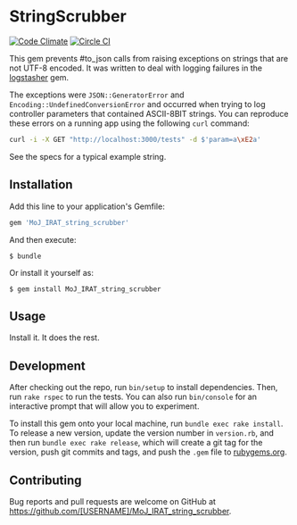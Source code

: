# StringScrubber

[![Code
Climate](https://codeclimate.com/github/ministryofjustice/string_scrubber/badges/gpa.svg)](https://codeclimate.com/github/ministryofjustice/string_scrubber)
[![Circle
CI](https://circleci.com/gh/ministryofjustice/string_scrubber.svg?style=svg)](https://circleci.com/gh/ministryofjustice/string_scrubber)


This gem prevents #to_json calls from raising exceptions on strings that
are not UTF-8 encoded. It was written to deal with logging failures in the
[logstasher](https://github.com/shadabahmed/logstasher) gem.

The exceptions were `JSON::GeneratorError` and
`Encoding::UndefinedConversionError` and occurred when trying to log
controller parameters that contained ASCII-8BIT strings.  You can
reproduce these errors on a running app using the following `curl`
command:

```bash
curl -i -X GET "http://localhost:3000/tests" -d $'param=a\xE2a'
```

See the specs for a typical example string.

## Installation

Add this line to your application's Gemfile:

```ruby
gem 'MoJ_IRAT_string_scrubber'
```

And then execute:

    $ bundle

Or install it yourself as:

    $ gem install MoJ_IRAT_string_scrubber

## Usage

Install it.  It does the rest.

## Development

After checking out the repo, run `bin/setup` to install dependencies. Then, run `rake rspec` to run the tests. You can also run `bin/console` for an interactive prompt that will allow you to experiment.

To install this gem onto your local machine, run `bundle exec rake install`. To release a new version, update the version number in `version.rb`, and then run `bundle exec rake release`, which will create a git tag for the version, push git commits and tags, and push the `.gem` file to [rubygems.org](https://rubygems.org).

## Contributing

Bug reports and pull requests are welcome on GitHub at https://github.com/[USERNAME]/MoJ_IRAT_string_scrubber.


